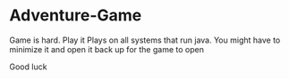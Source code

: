# Adventure-Game
Game is hard. Play it
Plays on all systems that run java.
You might have to minimize it and open it back up for the game to open

Good luck
